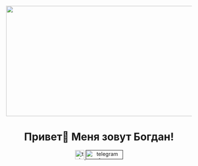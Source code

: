 <br clear="both">

<div align="center">
  <img height="300" width="600" src="https://user-images.githubusercontent.com/74038190/225813708-98b745f2-7d22-48cf-9150-083f1b00d6c9.gif"  />
</div>
<h1 align="center">Привет👋 Меня зовут Богдан!</h1>
<div align="center">
  <a href="https://t.me/bogdasha03" target="_blank">
    <img src="https://img.shields.io/static/v1?message=Telegram&logo=telegram&label=&color=2CA5E0&logoColor=white&labelColor=&style=for-the-badge" height="25" alt="telegram logo"  />
  </a>
  <a href="" target="_blank">
    <img src="https://img.icons8.com/?size=100&id=38692&format=png&color=C850F2" height="25" width="101" alt="telegram logo"  />
  </a>
  
</div>
